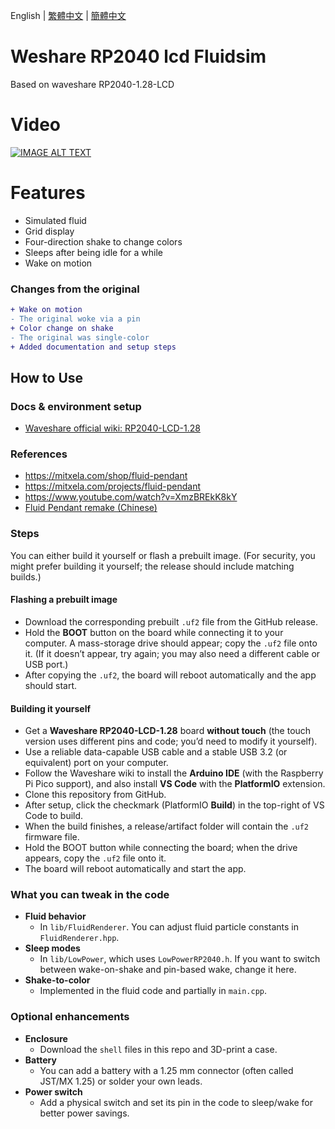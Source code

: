 English | [繁體中文](README_TCH.md) | [簡體中文](README_SCH.md)

# Weshare RP2040 lcd Fluidsim 

 Based on waveshare RP2040-1.28-LCD

# Video
[![IMAGE ALT TEXT](http://img.youtube.com/vi/fz67tiyyCQg/0.jpg)](https://www.youtube.com/watch?v=fz67tiyyCQg "Shake change color")

# Features

- Simulated fluid
- Grid display
- Four-direction shake to change colors
- Sleeps after being idle for a while
- Wake on motion

### Changes from the original

```diff
+ Wake on motion
- The original woke via a pin
+ Color change on shake
- The original was single-color
+ Added documentation and setup steps
```

## How to Use

### Docs & environment setup

- [Waveshare official wiki: RP2040-LCD-1.28](https://www.waveshare.net/wiki/RP2040-LCD-1.28)

### References

- https://mitxela.com/shop/fluid-pendant
- https://mitxela.com/projects/fluid-pendant
- https://www.youtube.com/watch?v=XmzBREkK8kY
- [Fluid Pendant remake (Chinese)](https://www.bilibili.com/video/BV1PA4ZzDEAu)

### Steps

You can either build it yourself or flash a prebuilt image. (For security, you might prefer building it yourself; the release should include matching builds.)

#### Flashing a prebuilt image

- Download the corresponding prebuilt `.uf2` file from the GitHub release.
- Hold the **BOOT** button on the board while connecting it to your computer. A mass-storage drive should appear; copy the `.uf2` file onto it. (If it doesn’t appear, try again; you may also need a different cable or USB port.)
- After copying the `.uf2`, the board will reboot automatically and the app should start.

#### Building it yourself

- Get a **Waveshare RP2040-LCD-1.28** board **without touch** (the touch version uses different pins and code; you’d need to modify it yourself).
- Use a reliable data-capable USB cable and a stable USB 3.2 (or equivalent) port on your computer.
- Follow the Waveshare wiki to install the **Arduino IDE** (with the Raspberry Pi Pico support), and also install **VS Code** with the **PlatformIO** extension.
- Clone this repository from GitHub.
- After setup, click the checkmark (PlatformIO **Build**) in the top-right of VS Code to build.
- When the build finishes, a release/artifact folder will contain the `.uf2` firmware file.
- Hold the BOOT button while connecting the board; when the drive appears, copy the `.uf2` file onto it.
- The board will reboot automatically and start the app.

### What you can tweak in the code

- **Fluid behavior**
  - In `lib/FluidRenderer`. You can adjust fluid particle constants in `FluidRenderer.hpp`.
- **Sleep modes**
  - In `lib/LowPower`, which uses `LowPowerRP2040.h`. If you want to switch between wake-on-shake and pin-based wake, change it here.
- **Shake-to-color**
  - Implemented in the fluid code and partially in `main.cpp`.

### Optional enhancements

- **Enclosure**
  - Download the `shell` files in this repo and 3D-print a case.
- **Battery**
  - You can add a battery with a 1.25 mm connector (often called JST/MX 1.25) or solder your own leads.
- **Power switch**
  - Add a physical switch and set its pin in the code to sleep/wake for better power savings.
